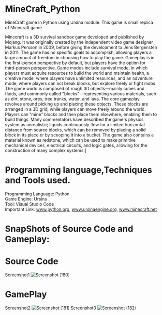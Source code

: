 # MineCraft_Python
MineCraft game in Python using Ursina module.
This game is small replica of Minecraft game 

Minecraft is a 3D survival sandbox game developed and published by Mojang. It was originally created by the independent video game designer Markus Persson in 2009, before giving the development to Jens Bergensten in 2011. The game has no specific goals to accomplish, allowing players a large amount of freedom in choosing how to play the game. Gameplay is in the first-person perspective by default, but players have the option for third-person perspective. Game modes include survival mode, in which players must acquire resources to build the world and maintain health, a creative mode, where players have unlimited resources, and an adventure mode, where players can not break blocks, but explore freely or fight mobs. The game world is composed of rough 3D objects—mainly cubes and fluids, and commonly called "blocks"—representing various materials, such as dirt, stone, ores, tree trunks, water, and lava. The core gameplay revolves around picking up and placing these objects. These blocks are arranged in a 3D grid, while players can move freely around the world. Players can "mine" blocks and then place them elsewhere, enabling them to build things. Many commentators have described the game's physics system as unrealistic; liquids continuously flow for a limited horizontal distance from source blocks, which can be removed by placing a solid block in its place or by scooping it into a bucket. The game also contains a material known as redstone, which can be used to make primitive mechanical devices, electrical circuits, and logic gates, allowing for the construction of many complex systems.[
 
 # Programming language,Techniques and Tools used.
 Programming Language: Python\
 Game Engine: Ursina\
 Tool: Visual Studio Code\
 Important Link: www.python.org, www.ursinaengine.org, www.minecraft.net
 
 # SnapShots of Source Code and Gameplay:
 
 
 # Source Code
 Screenshot1
 ![Screenshot (180)](https://user-images.githubusercontent.com/31153225/106036177-f9903480-60fa-11eb-840b-c1946b92d62b.png)
 # GamePlay
 Screenshot2
![Screenshot (181)](https://user-images.githubusercontent.com/31153225/106036230-0c0a6e00-60fb-11eb-8cc4-d7bebe34b504.png)
Screenshot3
![Screenshot (182)](https://user-images.githubusercontent.com/31153225/106036292-25abb580-60fb-11eb-9e08-369cd0666ad1.png)

